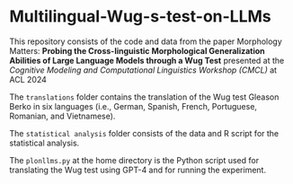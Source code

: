 # Multilingual-Wug-s-test-on-LLMs

This repository consists of the code and data from the paper Morphology Matters: **Probing the Cross-linguistic Morphological Generalization Abilities of Large Language Models through a Wug Test** presented at the *Cognitive Modeling and Computational Linguistics Workshop (CMCL)* at ACL 2024

The `translations` folder contains the translation of the Wug test Gleason Berko in six languages (i.e., German, Spanish, French, Portuguese, Romanian, and Vietnamese).

The `statistical analysis` folder consists of the data and R script for the statistical analysis.

The `plonllms.py` at the home directory is the Python script used for translating the Wug test using GPT-4 and for running the experiment. 
